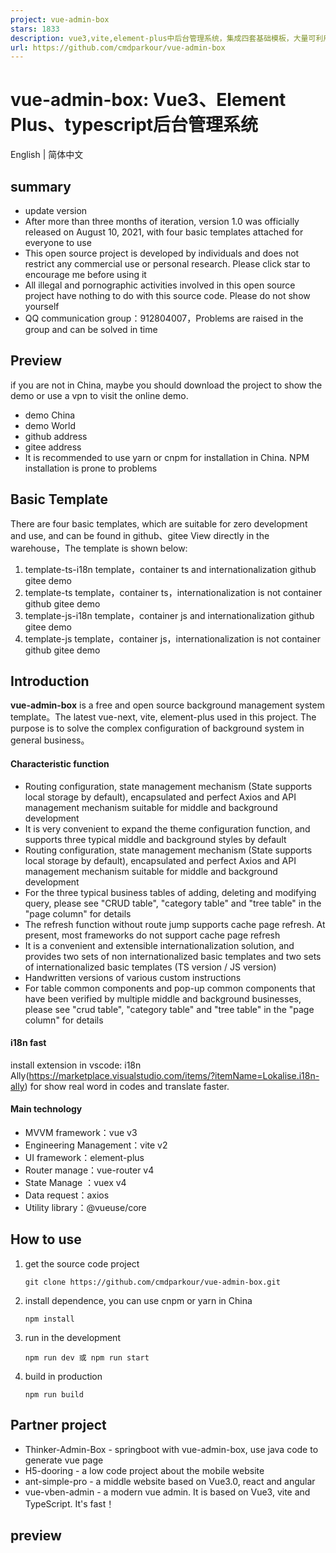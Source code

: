 ```yaml
---
project: vue-admin-box
stars: 1833
description: vue3,vite,element-plus中后台管理系统，集成四套基础模板，大量可利用组件，模板页面
url: https://github.com/cmdparkour/vue-admin-box
---
```


vue-admin-box: Vue3、Element Plus、typescript后台管理系统
=================================================

English | 简体中文

summary
-------

-   update version
-   After more than three months of iteration, version 1.0 was officially released on August 10, 2021, with four basic templates attached for everyone to use
-   This open source project is developed by individuals and does not restrict any commercial use or personal research. Please click star to encourage me before using it
-   All illegal and pornographic activities involved in this open source project have nothing to do with this source code. Please do not show yourself
-   QQ communication group：912804007，Problems are raised in the group and can be solved in time

Preview
-------

if you are not in China, maybe you should download the project to show the demo or use a vpn to visit the online demo.

-   demo China
-   demo World
-   github address
-   gitee address
-   It is recommended to use yarn or cnpm for installation in China. NPM installation is prone to problems

Basic Template
--------------

There are four basic templates, which are suitable for zero development and use, and can be found in github、gitee View directly in the warehouse，The template is shown below:

1.  template-ts-i18n template，container ts and internationalization github gitee demo
2.  template-ts template，container ts，internationalization is not container github gitee demo
3.  template-js-i18n template，container js and internationalization github gitee demo
4.  template-js template，container js，internationalization is not container github gitee demo

Introduction
------------

**vue-admin-box** is a free and open source background management system template。The latest vue-next, vite, element-plus used in this project. The purpose is to solve the complex configuration of background system in general business。

#### Characteristic function

-   Routing configuration, state management mechanism (State supports local storage by default), encapsulated and perfect Axios and API management mechanism suitable for middle and background development
-   It is very convenient to expand the theme configuration function, and supports three typical middle and background styles by default
-   Routing configuration, state management mechanism (State supports local storage by default), encapsulated and perfect Axios and API management mechanism suitable for middle and background development
-   For the three typical business tables of adding, deleting and modifying query, please see "CRUD table", "category table" and "tree table" in the "page column" for details
-   The refresh function without route jump supports cache page refresh. At present, most frameworks do not support cache page refresh
-   It is a convenient and extensible internationalization solution, and provides two sets of non internationalized basic templates and two sets of internationalized basic templates (TS version / JS version)
-   Handwritten versions of various custom instructions
-   For table common components and pop-up common components that have been verified by multiple middle and background businesses, please see "crud table", "category table" and "tree table" in the "page column" for details

#### i18n fast

install extension in vscode: i18n Ally(https://marketplace.visualstudio.com/items/?itemName=Lokalise.i18n-ally) for show real word in codes and translate faster.

#### Main technology

-   MVVM framework：vue v3
-   Engineering Management：vite v2
-   UI framework：element-plus
-   Router manage：vue-router v4
-   State Manage ：vuex v4
-   Data request：axios
-   Utility library：@vueuse/core

How to use
----------

1.  get the source code project
    
    ```
    git clone https://github.com/cmdparkour/vue-admin-box.git
    ```
    
2.  install dependence, you can use cnpm or yarn in China
    
    ```
    npm install
    ```
    
3.  run in the development
    
    ```
    npm run dev 或 npm run start
    ```
    
4.  build in production
    
    ```
    npm run build
    ```
    

Partner project
---------------

-   Thinker-Admin-Box - springboot with vue-admin-box, use java code to generate vue page
-   H5-dooring - a low code project about the mobile website
-   ant-simple-pro - a middle website based on Vue3.0, react and angular
-   vue-vben-admin - a modern vue admin. It is based on Vue3, vite and TypeScript. It's fast！

preview
-------
